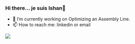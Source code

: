### Hi there... je suis Ishan👋

- 🔭 I’m currently working on Optimizing an Assembly Line.
- 📫 How to reach me: linkedin or email
<!-- - ⚡ Fun fact: football might as well be life -->
<!-- - 😄 Pronouns: ... -->
<!-- - 👯 I’m looking to collaborate on ... -->
<!-- - 🤔 I’m looking for help with ... -->

![](https://komarev.com/ghpvc/?username=iamishan9&color=A4CEE5)

<!--
**iamishan9/iamishan9** is a ✨ _special_ ✨ repository because its `README.md` (this file) appears on your GitHub profile.

Here are some ideas to get you started:

- 🔭 I’m currently working on ...
- 🌱 I’m currently learning ...
- 👯 I’m looking to collaborate on ...
- 🤔 I’m looking for help with ...
- 💬 Ask me about ...
- 📫 How to reach me: ...
- 😄 Pronouns: ...
- ⚡ Fun fact: ...
-->
